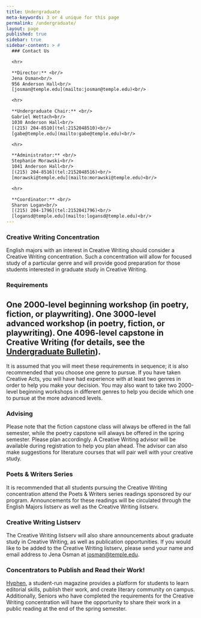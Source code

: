 ```yaml
---
title: Undergraduate
meta-keywords: 3 or 4 unique for this page
permalink: /undergraduate/
layout: page
published: true
sidebar: true
sidebar-content: > #
  ### Contact Us

  <hr>

  **Director:** <br/>
  Jena Osman<br/>
  956 Anderson Hall<br/>
  [josman@temple.edu](mailto:josman@temple.edu)<br/>

  <hr>

  **Undergraduate Chair:** <br/>
  Gabriel Wettach<br/>
  1030 Anderson Hall<br/>
  [(215) 204-8510](tel:2152048510)<br/>
  [gabe@temple.edu](mailto:gabe@temple.edu)<br/>

  <hr>

  **Administrator:** <br/>
  Stephanie Morawski<br/>
  1041 Anderson Hall<br/>
  [(215) 204-8516](tel:2152048516)<br/>
  [morawski@temple.edu](mailto:morawski@temple.edu)<br/>

  <hr>

  **Coordinator:** <br/>
  Sharon Logan<br/>
  [(215) 204-1796](tel:2152041796)<br/>
  [logansd@temple.edu](mailto:logansd@temple.edu)<br/>
---
```


### Creative Writing Concentration 

English majors with an interest in Creative Writing should consider a Creative Writing concentration. Such a concentration will allow for focused study of a particular genre and will provide good preparation for those students interested in graduate study in Creative Writing.

### Requirements

One 2000-level beginning workshop (in poetry, fiction, or playwriting).
One 3000-level advanced workshop (in poetry, fiction, or playwriting).
One 4096-level capstone in Creative Writing (for details, see the [Undergraduate Bulletin](http://bulletin.temple.edu/undergraduate/liberal-arts/english/ba-english-creative-writing/#requirementstext)).
-
It is assumed that you will meet these requirements in sequence; it is also recommended that you choose one genre to pursue. If you have taken Creative Acts, you will have had experience with at least two genres in order to help you make your decision. You may also want to take two 2000-level beginning workshops in different genres to help you decide which one to pursue at the more advanced levels.

### Advising

Please note that the fiction capstone class will always be offered in the fall semester, while the poetry capstone will always be offered in the spring semester. Please plan accordingly. A Creative Writing advisor will be available during registration to help you plan ahead. The advisor can also make suggestions for literature courses that will pair well with your creative study.

### Poets & Writers Series

It is recommended that all students pursuing the Creative Writing concentration attend the Poets & Writers series readings sponsored by our program. Announcements for these readings will be circulated through the English Majors listserv as well as the Creative Writing listserv.

### Creative Writing Listserv

The Creative Writing listserv will also share announcements about graduate study in Creative Writing, as well as publication opportunities. If you would like to be added to the Creative Writing listserv, please send your name and email address to Jena Osman at [josman@temple.edu](mailto:josman@temple.edu).

### Concentrators to Publish and Read their Work!

[Hyphen](http://www.cla.temple.edu/english/undergraduate/hyphen/), a student-run magazine provides a platform for students to learn editorial skills, publish their work, and create literary community on campus. Additionally, Seniors who have completed the requirements for the Creative Writing concentration will have the opportunity to share their work in a public reading at the end of the spring semester.
